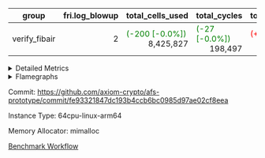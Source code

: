 | group | fri.log_blowup | total_cells_used | total_cycles | total_proof_time_ms |
| --- | --- | --- | --- | --- |
| verify_fibair | <div style='text-align: right'>2</div>  | <span style="color: green">(-200 [-0.0%])</span> <div style='text-align: right'>8,425,827</div>  | <span style="color: green">(-27 [-0.0%])</span> <div style='text-align: right'>198,497</div>  | <span style="color: red">(+12.0 [+0.7%])</span> <div style='text-align: right'>1,619.0</div>  |


<details>
<summary>Detailed Metrics</summary>

| air_name | cells | constraints | main_cols | quotient_deg | rows |
| --- | --- | --- | --- | --- | --- |
| FibonacciAir | <div style='text-align: right'>32</div>  | <div style='text-align: right'>5</div>  | <div style='text-align: right'>2</div>  | <div style='text-align: right'>1</div>  | <div style='text-align: right'>16</div>  |

| stark_prove_excluding_trace_time_ms | total_cells |
| --- | --- |
| <span style="color: red">(+2.0 [+20.0%])</span> <div style='text-align: right'>12.0</div>  | <div style='text-align: right'>32</div>  |

| group | collect_metrics | execute_time_ms | total_cells_used | total_cycles |
| --- | --- | --- | --- | --- |
| verify_fibair | true | <span style="color: red">(+2.0 [+0.2%])</span> <div style='text-align: right'>1,006.0</div>  | <span style="color: green">(-200 [-0.0%])</span> <div style='text-align: right'>8,425,827</div>  | <span style="color: green">(-27 [-0.0%])</span> <div style='text-align: right'>198,497</div>  |

| group | chip_name | collect_metrics | rows_used |
| --- | --- | --- | --- |
| verify_fibair | ProgramChip | true | <div style='text-align: right'>16,295</div>  |
| verify_fibair | VmConnectorAir | true | <div style='text-align: right'>2</div>  |
| verify_fibair | Boundary | true | <div style='text-align: right'>44,590</div>  |
| verify_fibair | AccessAdapter<2> | true | <span style="color: red">(+4 [+0.0%])</span> <div style='text-align: right'>21,996</div>  |
| verify_fibair | AccessAdapter<4> | true | <span style="color: red">(+2 [+0.0%])</span> <div style='text-align: right'>10,998</div>  |
| verify_fibair | AccessAdapter<8> | true | <div style='text-align: right'>3,220</div>  |
| verify_fibair | Poseidon2VmAir<BabyBearParameters> | true | <div style='text-align: right'>1,357</div>  |
| verify_fibair | FriReducedOpeningAir | true | <div style='text-align: right'>336</div>  |
| verify_fibair | <NativeVectorizedAdapterAir<4>,FieldExtensionCoreAir> | true | <div style='text-align: right'>2,186</div>  |
| verify_fibair | <NativeAdapterAir<2, 1>,FieldArithmeticCoreAir> | true | <div style='text-align: right'>68,137</div>  |
| verify_fibair | <JalNativeAdapterAir,JalCoreAir> | true | <span style="color: green">(-27 [-0.5%])</span> <div style='text-align: right'>5,038</div>  |
| verify_fibair | <BranchNativeAdapterAir,BranchEqualCoreAir<1>> | true | <div style='text-align: right'>30,555</div>  |
| verify_fibair | <NativeLoadStoreAdapterAir<1>,KernelLoadStoreCoreAir<1>> | true | <div style='text-align: right'>85,882</div>  |
| verify_fibair | PhantomAir | true | <div style='text-align: right'>5,216</div>  |
| verify_fibair | VariableRangeCheckerAir | true | <div style='text-align: right'>262,144</div>  |

| group | collect_metrics | dsl_ir | opcode | frequency |
| --- | --- | --- | --- | --- |
| verify_fibair | true |  | ADD | <div style='text-align: right'>54,977</div>  |
| verify_fibair | true |  | BBE4DIV | <div style='text-align: right'>297</div>  |
| verify_fibair | true |  | BBE4MUL | <div style='text-align: right'>891</div>  |
| verify_fibair | true |  | BEQ | <div style='text-align: right'>1,418</div>  |
| verify_fibair | true |  | BNE | <div style='text-align: right'>29,137</div>  |
| verify_fibair | true |  | COMP_POS2 | <div style='text-align: right'>1,092</div>  |
| verify_fibair | true |  | DIV | <div style='text-align: right'>3</div>  |
| verify_fibair | true |  | FE4ADD | <div style='text-align: right'>492</div>  |
| verify_fibair | true |  | FE4SUB | <div style='text-align: right'>506</div>  |
| verify_fibair | true |  | FRI_REDUCED_OPENING | <div style='text-align: right'>126</div>  |
| verify_fibair | true |  | JAL | <span style="color: green">(-27 [-0.5%])</span> <div style='text-align: right'>5,038</div>  |
| verify_fibair | true |  | LOADW | <div style='text-align: right'>18,438</div>  |
| verify_fibair | true |  | LOADW2 | <div style='text-align: right'>14,563</div>  |
| verify_fibair | true |  | MUL | <div style='text-align: right'>9,857</div>  |
| verify_fibair | true |  | PERM_POS2 | <div style='text-align: right'>265</div>  |
| verify_fibair | true |  | PHANTOM | <div style='text-align: right'>5,216</div>  |
| verify_fibair | true |  | SHINTW | <div style='text-align: right'>13,651</div>  |
| verify_fibair | true |  | STOREW | <div style='text-align: right'>30,345</div>  |
| verify_fibair | true |  | STOREW2 | <div style='text-align: right'>8,885</div>  |
| verify_fibair | true |  | SUB | <div style='text-align: right'>3,300</div>  |

| group | air_name | collect_metrics | dsl_ir | opcode | cells_used |
| --- | --- | --- | --- | --- | --- |
| verify_fibair | <NativeAdapterAir<2, 1>,FieldArithmeticCoreAir> | true |  | ADD | <div style='text-align: right'>1,649,310</div>  |
| verify_fibair | AccessAdapter<2> | true |  | ADD | <span style="color: red">(+22 [+0.2%])</span> <div style='text-align: right'>11,902</div>  |
| verify_fibair | AccessAdapter<4> | true |  | ADD | <span style="color: red">(+13 [+0.2%])</span> <div style='text-align: right'>7,033</div>  |
| verify_fibair | Boundary | true |  | ADD | <div style='text-align: right'>1,727</div>  |
| verify_fibair | <NativeVectorizedAdapterAir<4>,FieldExtensionCoreAir> | true |  | BBE4DIV | <div style='text-align: right'>11,880</div>  |
| verify_fibair | AccessAdapter<2> | true |  | BBE4DIV | <div style='text-align: right'>2,904</div>  |
| verify_fibair | AccessAdapter<4> | true |  | BBE4DIV | <div style='text-align: right'>1,716</div>  |
| verify_fibair | <NativeVectorizedAdapterAir<4>,FieldExtensionCoreAir> | true |  | BBE4MUL | <div style='text-align: right'>35,640</div>  |
| verify_fibair | AccessAdapter<2> | true |  | BBE4MUL | <span style="color: red">(+22 [+0.1%])</span> <div style='text-align: right'>15,730</div>  |
| verify_fibair | AccessAdapter<4> | true |  | BBE4MUL | <span style="color: red">(+13 [+0.1%])</span> <div style='text-align: right'>9,295</div>  |
| verify_fibair | Boundary | true |  | BBE4MUL | <div style='text-align: right'>1,496</div>  |
| verify_fibair | <BranchNativeAdapterAir,BranchEqualCoreAir<1>> | true |  | BEQ | <div style='text-align: right'>32,614</div>  |
| verify_fibair | <BranchNativeAdapterAir,BranchEqualCoreAir<1>> | true |  | BNE | <div style='text-align: right'>670,151</div>  |
| verify_fibair | AccessAdapter<2> | true |  | BNE | <div style='text-align: right'>946</div>  |
| verify_fibair | AccessAdapter<4> | true |  | BNE | <div style='text-align: right'>559</div>  |
| verify_fibair | AccessAdapter<2> | true |  | COMP_POS2 | <div style='text-align: right'>48,048</div>  |
| verify_fibair | AccessAdapter<4> | true |  | COMP_POS2 | <div style='text-align: right'>28,392</div>  |
| verify_fibair | AccessAdapter<8> | true |  | COMP_POS2 | <div style='text-align: right'>18,564</div>  |
| verify_fibair | Poseidon2VmAir<BabyBearParameters> | true |  | COMP_POS2 | <div style='text-align: right'>610,428</div>  |
| verify_fibair | <NativeAdapterAir<2, 1>,FieldArithmeticCoreAir> | true |  | DIV | <div style='text-align: right'>90</div>  |
| verify_fibair | <NativeVectorizedAdapterAir<4>,FieldExtensionCoreAir> | true |  | FE4ADD | <div style='text-align: right'>19,680</div>  |
| verify_fibair | AccessAdapter<2> | true |  | FE4ADD | <div style='text-align: right'>10,846</div>  |
| verify_fibair | AccessAdapter<4> | true |  | FE4ADD | <div style='text-align: right'>6,409</div>  |
| verify_fibair | Boundary | true |  | FE4ADD | <div style='text-align: right'>792</div>  |
| verify_fibair | <NativeVectorizedAdapterAir<4>,FieldExtensionCoreAir> | true |  | FE4SUB | <div style='text-align: right'>20,240</div>  |
| verify_fibair | AccessAdapter<2> | true |  | FE4SUB | <div style='text-align: right'>18,656</div>  |
| verify_fibair | AccessAdapter<4> | true |  | FE4SUB | <div style='text-align: right'>11,024</div>  |
| verify_fibair | Boundary | true |  | FE4SUB | <div style='text-align: right'>220</div>  |
| verify_fibair | AccessAdapter<2> | true |  | FRI_REDUCED_OPENING | <div style='text-align: right'>2,024</div>  |
| verify_fibair | AccessAdapter<4> | true |  | FRI_REDUCED_OPENING | <div style='text-align: right'>1,196</div>  |
| verify_fibair | FriReducedOpeningAir | true |  | FRI_REDUCED_OPENING | <div style='text-align: right'>21,504</div>  |
| verify_fibair | <JalNativeAdapterAir,JalCoreAir> | true |  | JAL | <span style="color: green">(-270 [-0.5%])</span> <div style='text-align: right'>50,380</div>  |
| verify_fibair | Boundary | true |  | JAL | <div style='text-align: right'>11</div>  |
| verify_fibair | <NativeLoadStoreAdapterAir<1>,KernelLoadStoreCoreAir<1>> | true |  | LOADW | <div style='text-align: right'>755,958</div>  |
| verify_fibair | AccessAdapter<2> | true |  | LOADW | <div style='text-align: right'>20,295</div>  |
| verify_fibair | AccessAdapter<4> | true |  | LOADW | <div style='text-align: right'>11,232</div>  |
| verify_fibair | AccessAdapter<8> | true |  | LOADW | <div style='text-align: right'>4,284</div>  |
| verify_fibair | Boundary | true |  | LOADW | <div style='text-align: right'>17,424</div>  |
| verify_fibair | <NativeLoadStoreAdapterAir<1>,KernelLoadStoreCoreAir<1>> | true |  | LOADW2 | <div style='text-align: right'>597,083</div>  |
| verify_fibair | AccessAdapter<2> | true |  | LOADW2 | <div style='text-align: right'>12,452</div>  |
| verify_fibair | AccessAdapter<4> | true |  | LOADW2 | <div style='text-align: right'>7,358</div>  |
| verify_fibair | AccessAdapter<8> | true |  | LOADW2 | <div style='text-align: right'>204</div>  |
| verify_fibair | Boundary | true |  | LOADW2 | <div style='text-align: right'>1,650</div>  |
| verify_fibair | <NativeAdapterAir<2, 1>,FieldArithmeticCoreAir> | true |  | MUL | <div style='text-align: right'>295,710</div>  |
| verify_fibair | AccessAdapter<2> | true |  | MUL | <div style='text-align: right'>3,751</div>  |
| verify_fibair | AccessAdapter<4> | true |  | MUL | <div style='text-align: right'>2,236</div>  |
| verify_fibair | Boundary | true |  | MUL | <div style='text-align: right'>29,348</div>  |
| verify_fibair | AccessAdapter<2> | true |  | PERM_POS2 | <div style='text-align: right'>22,770</div>  |
| verify_fibair | AccessAdapter<4> | true |  | PERM_POS2 | <div style='text-align: right'>13,455</div>  |
| verify_fibair | AccessAdapter<8> | true |  | PERM_POS2 | <div style='text-align: right'>8,806</div>  |
| verify_fibair | Poseidon2VmAir<BabyBearParameters> | true |  | PERM_POS2 | <div style='text-align: right'>148,135</div>  |
| verify_fibair | PhantomAir | true |  | PHANTOM | <div style='text-align: right'>31,296</div>  |
| verify_fibair | <NativeLoadStoreAdapterAir<1>,KernelLoadStoreCoreAir<1>> | true |  | SHINTW | <div style='text-align: right'>559,691</div>  |
| verify_fibair | Boundary | true |  | SHINTW | <div style='text-align: right'>150,161</div>  |
| verify_fibair | <NativeLoadStoreAdapterAir<1>,KernelLoadStoreCoreAir<1>> | true |  | STOREW | <div style='text-align: right'>1,244,145</div>  |
| verify_fibair | AccessAdapter<2> | true |  | STOREW | <div style='text-align: right'>5,445</div>  |
| verify_fibair | AccessAdapter<4> | true |  | STOREW | <div style='text-align: right'>3,120</div>  |
| verify_fibair | Boundary | true |  | STOREW | <div style='text-align: right'>204,556</div>  |
| verify_fibair | <NativeLoadStoreAdapterAir<1>,KernelLoadStoreCoreAir<1>> | true |  | STOREW2 | <div style='text-align: right'>364,285</div>  |
| verify_fibair | AccessAdapter<2> | true |  | STOREW2 | <div style='text-align: right'>3,828</div>  |
| verify_fibair | AccessAdapter<4> | true |  | STOREW2 | <div style='text-align: right'>2,262</div>  |
| verify_fibair | AccessAdapter<8> | true |  | STOREW2 | <div style='text-align: right'>17</div>  |
| verify_fibair | Boundary | true |  | STOREW2 | <div style='text-align: right'>67,848</div>  |
| verify_fibair | <NativeAdapterAir<2, 1>,FieldArithmeticCoreAir> | true |  | SUB | <div style='text-align: right'>99,000</div>  |
| verify_fibair | AccessAdapter<2> | true |  | SUB | <div style='text-align: right'>1,419</div>  |
| verify_fibair | AccessAdapter<4> | true |  | SUB | <div style='text-align: right'>1,677</div>  |
| verify_fibair | Boundary | true |  | SUB | <div style='text-align: right'>15,257</div>  |

| group | commit_exe_time_ms | execute_and_trace_gen_time_ms | execute_time_ms | fri.log_blowup | keygen_time_ms | num_segments | total_cells_used | total_cycles | total_proof_time_ms | verify_program_compile_ms |
| --- | --- | --- | --- | --- | --- | --- | --- | --- | --- | --- |
| verify_fibair | <div style='text-align: right'>9.0</div>  | <span style="color: red">(+2.0 [+0.9%])</span> <div style='text-align: right'>234.0</div>  | <div style='text-align: right'>182.0</div>  | <div style='text-align: right'>2</div>  | <span style="color: green">(-1.0 [-1.9%])</span> <div style='text-align: right'>51.0</div>  | <div style='text-align: right'>1</div>  | <span style="color: green">(-200 [-0.0%])</span> <div style='text-align: right'>8,425,827</div>  | <span style="color: green">(-27 [-0.0%])</span> <div style='text-align: right'>198,497</div>  | <span style="color: red">(+12.0 [+0.7%])</span> <div style='text-align: right'>1,619.0</div>  | <div style='text-align: right'>14.0</div>  |

| group | air_name | constraints | interactions | quotient_deg |
| --- | --- | --- | --- | --- |
| verify_fibair | ProgramAir | <div style='text-align: right'>4</div>  | <div style='text-align: right'>1</div>  | <div style='text-align: right'>1</div>  |
| verify_fibair | VmConnectorAir | <div style='text-align: right'>8</div>  | <div style='text-align: right'>3</div>  | <div style='text-align: right'>4</div>  |
| verify_fibair | VolatileBoundaryAir | <div style='text-align: right'>16</div>  | <div style='text-align: right'>4</div>  | <div style='text-align: right'>4</div>  |
| verify_fibair | AccessAdapterAir<2> | <div style='text-align: right'>12</div>  | <div style='text-align: right'>5</div>  | <div style='text-align: right'>4</div>  |
| verify_fibair | AccessAdapterAir<4> | <div style='text-align: right'>12</div>  | <div style='text-align: right'>5</div>  | <div style='text-align: right'>4</div>  |
| verify_fibair | AccessAdapterAir<8> | <div style='text-align: right'>12</div>  | <div style='text-align: right'>5</div>  | <div style='text-align: right'>4</div>  |
| verify_fibair | Poseidon2VmAir<BabyBearParameters> | <div style='text-align: right'>517</div>  | <div style='text-align: right'>32</div>  | <div style='text-align: right'>4</div>  |
| verify_fibair | FriReducedOpeningAir | <div style='text-align: right'>59</div>  | <div style='text-align: right'>35</div>  | <div style='text-align: right'>4</div>  |
| verify_fibair | VmAirWrapper<NativeVectorizedAdapterAir<4>, FieldExtensionCoreAir> | <div style='text-align: right'>23</div>  | <div style='text-align: right'>15</div>  | <div style='text-align: right'>4</div>  |
| verify_fibair | VmAirWrapper<NativeAdapterAir<2, 1>, FieldArithmeticCoreAir> | <div style='text-align: right'>23</div>  | <div style='text-align: right'>15</div>  | <div style='text-align: right'>4</div>  |
| verify_fibair | VmAirWrapper<JalNativeAdapterAir, JalCoreAir> | <div style='text-align: right'>6</div>  | <div style='text-align: right'>7</div>  | <div style='text-align: right'>4</div>  |
| verify_fibair | VmAirWrapper<BranchNativeAdapterAir, BranchEqualCoreAir<1> | <div style='text-align: right'>23</div>  | <div style='text-align: right'>11</div>  | <div style='text-align: right'>2</div>  |
| verify_fibair | VmAirWrapper<NativeLoadStoreAdapterAir<1>, KernelLoadStoreCoreAir<1> | <div style='text-align: right'>31</div>  | <div style='text-align: right'>19</div>  | <div style='text-align: right'>4</div>  |
| verify_fibair | PhantomAir | <div style='text-align: right'>4</div>  | <div style='text-align: right'>3</div>  | <div style='text-align: right'>4</div>  |
| verify_fibair | VariableRangeCheckerAir | <div style='text-align: right'>4</div>  | <div style='text-align: right'>1</div>  | <div style='text-align: right'>1</div>  |

| group | air_name | segment | cells | main_cols | perm_cols | prep_cols | rows |
| --- | --- | --- | --- | --- | --- | --- | --- |
| verify_fibair | ProgramAir | 0 | <div style='text-align: right'>294,912</div>  | <div style='text-align: right'>10</div>  | <div style='text-align: right'>8</div>  |  | <div style='text-align: right'>16,384</div>  |
| verify_fibair | VmConnectorAir | 0 | <div style='text-align: right'>24</div>  | <div style='text-align: right'>4</div>  | <div style='text-align: right'>8</div>  | <div style='text-align: right'>1</div>  | <div style='text-align: right'>2</div>  |
| verify_fibair | VolatileBoundaryAir | 0 | <div style='text-align: right'>1,245,184</div>  | <div style='text-align: right'>11</div>  | <div style='text-align: right'>8</div>  |  | <div style='text-align: right'>65,536</div>  |
| verify_fibair | AccessAdapterAir<2> | 0 | <div style='text-align: right'>884,736</div>  | <div style='text-align: right'>11</div>  | <div style='text-align: right'>16</div>  |  | <div style='text-align: right'>32,768</div>  |
| verify_fibair | AccessAdapterAir<4> | 0 | <div style='text-align: right'>475,136</div>  | <div style='text-align: right'>13</div>  | <div style='text-align: right'>16</div>  |  | <div style='text-align: right'>16,384</div>  |
| verify_fibair | AccessAdapterAir<8> | 0 | <div style='text-align: right'>135,168</div>  | <div style='text-align: right'>17</div>  | <div style='text-align: right'>16</div>  |  | <div style='text-align: right'>4,096</div>  |
| verify_fibair | Poseidon2VmAir<BabyBearParameters> | 0 | <div style='text-align: right'>1,218,560</div>  | <div style='text-align: right'>559</div>  | <div style='text-align: right'>36</div>  |  | <div style='text-align: right'>2,048</div>  |
| verify_fibair | FriReducedOpeningAir | 0 | <div style='text-align: right'>71,680</div>  | <div style='text-align: right'>64</div>  | <div style='text-align: right'>76</div>  |  | <div style='text-align: right'>512</div>  |
| verify_fibair | VmAirWrapper<NativeVectorizedAdapterAir<4>, FieldExtensionCoreAir> | 0 | <div style='text-align: right'>245,760</div>  | <div style='text-align: right'>40</div>  | <div style='text-align: right'>20</div>  |  | <div style='text-align: right'>4,096</div>  |
| verify_fibair | VmAirWrapper<NativeAdapterAir<2, 1>, FieldArithmeticCoreAir> | 0 | <div style='text-align: right'>6,553,600</div>  | <div style='text-align: right'>30</div>  | <div style='text-align: right'>20</div>  |  | <div style='text-align: right'>131,072</div>  |
| verify_fibair | VmAirWrapper<JalNativeAdapterAir, JalCoreAir> | 0 | <div style='text-align: right'>180,224</div>  | <div style='text-align: right'>10</div>  | <div style='text-align: right'>12</div>  |  | <div style='text-align: right'>8,192</div>  |
| verify_fibair | VmAirWrapper<BranchNativeAdapterAir, BranchEqualCoreAir<1> | 0 | <div style='text-align: right'>1,671,168</div>  | <div style='text-align: right'>23</div>  | <div style='text-align: right'>28</div>  |  | <div style='text-align: right'>32,768</div>  |
| verify_fibair | VmAirWrapper<NativeLoadStoreAdapterAir<1>, KernelLoadStoreCoreAir<1> | 0 | <div style='text-align: right'>8,519,680</div>  | <div style='text-align: right'>41</div>  | <div style='text-align: right'>24</div>  |  | <div style='text-align: right'>131,072</div>  |
| verify_fibair | PhantomAir | 0 | <div style='text-align: right'>114,688</div>  | <div style='text-align: right'>6</div>  | <div style='text-align: right'>8</div>  |  | <div style='text-align: right'>8,192</div>  |
| verify_fibair | VariableRangeCheckerAir | 0 | <div style='text-align: right'>2,359,296</div>  | <div style='text-align: right'>1</div>  | <div style='text-align: right'>8</div>  | <div style='text-align: right'>2</div>  | <div style='text-align: right'>262,144</div>  |

| group | segment | execute_and_trace_gen_time_ms | stark_prove_excluding_trace_time_ms | total_cells |
| --- | --- | --- | --- | --- |
| verify_fibair | 0 | <span style="color: red">(+1.0 [+2.0%])</span> <div style='text-align: right'>50.0</div>  | <span style="color: red">(+9.0 [+0.7%])</span> <div style='text-align: right'>1,335.0</div>  | <div style='text-align: right'>23,969,816</div>  |

</details>



<details>
<summary>Flamegraphs</summary>

[![](https://axiom-public-data-sandbox-us-east-1.s3.us-east-1.amazonaws.com/benchmark/github/flamegraphs/fe93321847dc193b4ccb6bc0985d97ae02cf8eea/verify_fibair-2-2-64cpu-linux-arm64-mimalloc-verify_fibair.dsl_ir.opcode.air_name.cells_used.reverse.svg)](https://axiom-public-data-sandbox-us-east-1.s3.us-east-1.amazonaws.com/benchmark/github/flamegraphs/fe93321847dc193b4ccb6bc0985d97ae02cf8eea/verify_fibair-2-2-64cpu-linux-arm64-mimalloc-verify_fibair.dsl_ir.opcode.air_name.cells_used.reverse.svg)
[![](https://axiom-public-data-sandbox-us-east-1.s3.us-east-1.amazonaws.com/benchmark/github/flamegraphs/fe93321847dc193b4ccb6bc0985d97ae02cf8eea/verify_fibair-2-2-64cpu-linux-arm64-mimalloc-verify_fibair.dsl_ir.opcode.air_name.cells_used.svg)](https://axiom-public-data-sandbox-us-east-1.s3.us-east-1.amazonaws.com/benchmark/github/flamegraphs/fe93321847dc193b4ccb6bc0985d97ae02cf8eea/verify_fibair-2-2-64cpu-linux-arm64-mimalloc-verify_fibair.dsl_ir.opcode.air_name.cells_used.svg)
[![](https://axiom-public-data-sandbox-us-east-1.s3.us-east-1.amazonaws.com/benchmark/github/flamegraphs/fe93321847dc193b4ccb6bc0985d97ae02cf8eea/verify_fibair-2-2-64cpu-linux-arm64-mimalloc-verify_fibair.dsl_ir.opcode.frequency.reverse.svg)](https://axiom-public-data-sandbox-us-east-1.s3.us-east-1.amazonaws.com/benchmark/github/flamegraphs/fe93321847dc193b4ccb6bc0985d97ae02cf8eea/verify_fibair-2-2-64cpu-linux-arm64-mimalloc-verify_fibair.dsl_ir.opcode.frequency.reverse.svg)
[![](https://axiom-public-data-sandbox-us-east-1.s3.us-east-1.amazonaws.com/benchmark/github/flamegraphs/fe93321847dc193b4ccb6bc0985d97ae02cf8eea/verify_fibair-2-2-64cpu-linux-arm64-mimalloc-verify_fibair.dsl_ir.opcode.frequency.svg)](https://axiom-public-data-sandbox-us-east-1.s3.us-east-1.amazonaws.com/benchmark/github/flamegraphs/fe93321847dc193b4ccb6bc0985d97ae02cf8eea/verify_fibair-2-2-64cpu-linux-arm64-mimalloc-verify_fibair.dsl_ir.opcode.frequency.svg)

</details>

Commit: https://github.com/axiom-crypto/afs-prototype/commit/fe93321847dc193b4ccb6bc0985d97ae02cf8eea

Instance Type: 64cpu-linux-arm64

Memory Allocator: mimalloc

[Benchmark Workflow](https://github.com/axiom-crypto/afs-prototype/actions/runs/12125315814)
